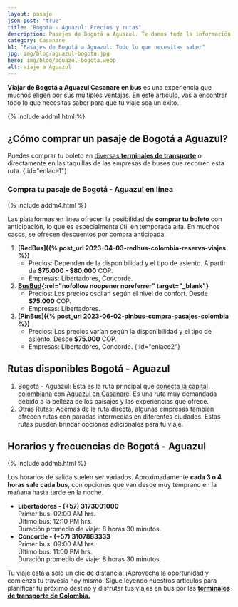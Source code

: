 ```yaml
---
layout: pasaje
json-post: "true"
title: "Bogotá - Aguazul: Precios y rutas"
description: Pasajes de Bogotá a Aguazul. Te damos toda la información para que disfrutes de un viaje en bus cómodo y seguro.
category: Casanare
h1: "Pasajes de Bogotá a Aguazul: Todo lo que necesitas saber"
jpg: img/blog/aguazul-bogota.jpg
hero: img/blog/aguazul-bogota.webp
alt: Viaje a Aguazul
---
```

**Viajar de Bogotá a Aguazul Casanare en bus** es una experiencia que muchos eligen por sus múltiples ventajas. En este artículo, vas a encontrar todo lo que necesitas saber para que tu viaje sea un éxito.

{% include addm1.html %}

## ¿Cómo comprar un pasaje de Bogotá a Aguazul?

Puedes comprar tu boleto en [diversas **terminales de transporte**](/) o directamente en las taquillas de las empresas de buses que recorren esta ruta.
{:id="enlace1"}

### Compra tu pasaje de Bogotá - Aguazul en línea

{% include addm4.html %}

Las plataformas en línea ofrecen la posibilidad de **comprar tu boleto** con anticipación, lo que es especialmente útil en temporada alta. En muchos casos, se ofrecen descuentos por compra anticipada.

1. **[RedBus]({% post_url 2023-04-03-redbus-colombia-reserva-viajes %})**
   * Precios: Dependen de la disponibilidad y el tipo de asiento. A partir de **$75.000 - $80.000** COP.
   * Empresas: Libertadores, Concorde.
2. **[BusBud](https://www.busbud.com/es-419/autobus-bogota-aguazul/r/d2g64p-d2ummj){:rel="nofollow noopener noreferrer" target="_blank"}**
   * Precios: Los precios oscilan según el nivel de confort. Desde **$75.000** COP.
   * Empresas: Libertadores.
3. **[PinBus]({% post_url 2023-06-02-pinbus-compra-pasajes-colombia %})**
   * Precios: Los precios varían según la disponibilidad y el tipo de asiento. Desde **$75.000** COP.
   * Empresas: Libertadores, Concorde.
     {:id="enlace2"}

## Rutas disponibles Bogotá - Aguazul

1. Bogotá - Aguazul: Esta es la ruta principal que [conecta la capital colombiana]({{'terminal-norte-bogota'|relative_url}}) con [Aguazul en Casanare]({{'terminal-de-aguazul'|relative_url}}). Es una ruta muy demandada debido a la belleza de los paisajes y las experiencias que ofrece.
2. Otras Rutas: Además de la ruta directa, algunas empresas también ofrecen rutas con paradas intermedias en diferentes ciudades. Estas rutas pueden brindar opciones adicionales para tu viaje.

## Horarios y frecuencias de Bogotá - Aguazul

{% include addm5.html %}

Los horarios de salida suelen ser variados. Aproximadamente **cada 3 o 4 horas sale cada bus**, con opciones que van desde muy temprano en la mañana hasta tarde en la noche.

* **Libertadores - (+57) 3173001000**  
  Primer bus: 02:00 AM hrs.  
  Último bus: 12:10 PM hrs.  
  Duración promedio de viaje: 8 horas 30 minutos.  
* **Concorde - (+57) 3107883333**  
  Primer bus: 09:00 AM hrs.  
  Último bus: 11:00 PM hrs.  
  Duración promedio de viaje: 8 horas 30 minutos.

Tu viaje está a solo un clic de distancia. ¡Aprovecha la oportunidad y comienza tu travesía hoy mismo! Sigue leyendo nuestros artículos para planificar tu próximo destino y disfrutar tus viajes en bus por las **[terminales de transporte de Colombia.](/)**
